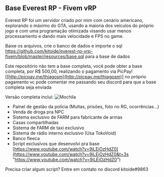 ## Base Everest RP - Fivem vRP
Everest RP foi um servidor criado por mim com cenário americano, explorando o máximo do GTA, usando a maioria dos veículos do próprio jogo e com uma programação otimizada visando usar menos processamento e dando mais velocidade e FPS no game.

Baixe os arquivos, crie o banco de dados e importe o sql https://github.com/kitoide/everest-rp-vrp-fivem/blob/master/resources/base.sql para a base de dados

Este repositório não tem a base completa, você pode obter a base completa, por R$ 500,00, realizando o pagamento via PicPay! [[http://picpay.me/thiagosm](http://picpay.me/thiagosm)] no próprio pagamento vc pode comentar me passando seu discord para que a base completa seja enviada

Versão completa incluí:
![Mochila](https://http2.mlstatic.com/base-everest-rp-fivem-vrp-D_NQ_NP_646787-MLB32318897670_092019-F.webp)

- Painel de gestão da polícia (Multas, prisões, foto no RG, ocorrências...)  
- Venda de droga pra NPC  
- Sistema exclusivo de FARM para fabricante de armas  
- Casas compartilhadas  
- Sistema de FARM de taxí exclusivo  
- Sistema de rádio interno exclusivo (Usa TokoVoid)
- Banco fleeca
- Script exclusívos que desenvolvi pra base
[https://www.youtube.com/watch?v=9iLEiOzHdZ0](https://www.youtube.com/watch?v=9iLEiOzHdZ0&t=3s "https://www.youtube.com/watch?v=9iLEiOzHdZ0")

Precisa criar algum script? Entre em contato no discord kitoide#9863
